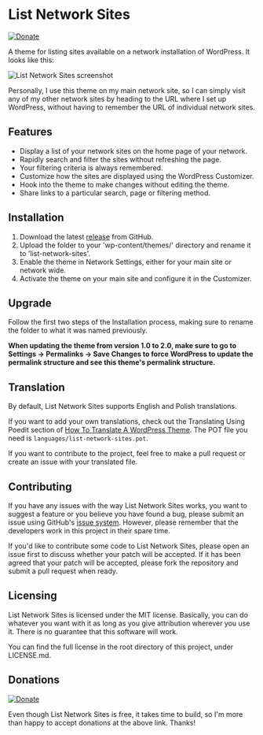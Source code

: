 List Network Sites
====================

[![Donate](https://img.shields.io/badge/Donate-PayPal-green.svg)](https://www.paypal.me/tomslominski)

A theme for listing sites available on a network installation of WordPress. It looks like this:

![List Network Sites screenshot](http://i.imgur.com/TEOKtcU.png)

Personally, I use this theme on my main network site, so I can simply visit any of my other network sites by heading to the URL where I set up WordPress, without having to remember the URL of individual network sites.

Features
--------
* Display a list of your network sites on the home page of your network.
* Rapidly search and filter the sites without refreshing the page.
* Your filtering criteria is always remembered.
* Customize how the sites are displayed using the WordPress Customizer.
* Hook into the theme to make changes without editing the theme.
* Share links to a particular search, page or filtering method.

Installation
------------
1. Download the latest [release](https://github.com/tomslominski/list-network-sites/releases) from GitHub.
2. Upload the folder to your 'wp-content/themes/' directory and rename it to 'list-network-sites'.
3. Enable the theme in Network Settings, either for your main site or network wide.
4. Activate the theme on your main site and configure it in the Customizer.

Upgrade
-------
Follow the first two steps of the Installation process, making sure to rename the folder to what it was named previously.

__When updating the theme from version 1.0 to 2.0, make sure to go to Settings → Permalinks → Save Changes to force WordPress to update the permalink structure and see this theme's permalink structure.__

Translation
-----------
By default, List Network Sites supports English and Polish translations.

If you want to add your own translations, check out the Translating Using Poedit section of [How To Translate A WordPress Theme](https://premium.wpmudev.org/blog/how-to-translate-a-wordpress-theme). The POT file you need is `languages/list-network-sites.pot`.

If you want to contribute to the project, feel free to make a pull request or create an issue with your translated file.

Contributing
------------
If you have any issues with the way List Network Sites works, you want to suggest a feature or you believe you have found a bug, please submit an issue using GitHub's [issue system](https://github.com/tomslominski/list-network-sites/issues). However, please remember that the developers work in this project in their spare time.

If you'd like to contribute some code to List Network Sites, please open an issue first to discuss whether your patch will be accepted. If it has been agreed that your patch will be accepted, please fork the repository and submit a pull request when ready.

Licensing
---------
List Network Sites is licensed under the MIT license. Basically, you can do whatever you want with it as long as you give attribution wherever you use it. There is no guarantee that this software will work.

You can find the full license in the root directory of this project, under LICENSE.md.

Donations
---------
[![Donate](https://img.shields.io/badge/Donate-PayPal-green.svg)](https://www.paypal.me/tomslominski)

Even though List Network Sites is free, it takes time to build, so I'm more than happy to accept donations at the above link. Thanks!
